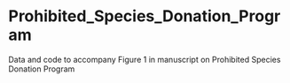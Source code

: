 # Prohibited_Species_Donation_Program
Data and code to accompany Figure 1 in manuscript on Prohibited Species Donation Program
